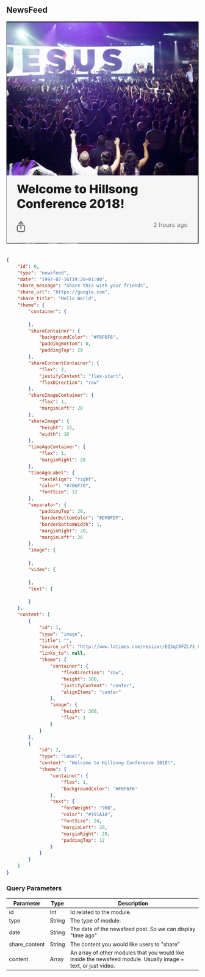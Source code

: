 ## NewsFeed

![module](../images/newsfeed.png)

```json

{
	"id": 0,
	"type": "newsfeed",
	"date": "1997-07-16T19:20+01:00",
	"share_message": "Share this with your friends",
	"share_url": "https://google.com",
	"share_title": "Hello World",
	"theme": {
		"container": {

		},
		"shareContainer": {
			"backgroundColor": "#F6F6F6",
			"paddingBottom": 0,
			"paddingTop": 20
		},
		"shareContentContainer": {
			"flex": 2,
			"justifyContent": "flex-start",
			"flexDirection": "row"
		},
		"shareImageContainer": {
			"flex": 1,
			"marginLeft": 20
		},
		"shareImage": {
			"height": 22,
			"width": 16
		},
		"timeAgoContainer": {
			"flex": 1,
			"marginRight": 20
		},
		"timeAgoLabel": {
			"textAlign": "right",
			"color": "#706F70",
			"fontSize": 12
		},
		"separator": {
			"paddingTop": 20,
			"borderBottomColor": "#DFDFDF",
			"borderBottomWidth": 1,
			"marginRight": 20,
			"marginLeft": 20
		},
		"image": {

		},
		"video": {

		},
		"text": {

		}
	},
	"content": [
		{
			"id": 1,
			"type": "image",
			"title": "",
			"source_url": "http://www.latimes.com/resizer/EQ3qC0FZL73_8GGEwU9Frs5b2cI=/1400x0/arc-anglerfish-arc2-prod-tronc.s3.amazonaws.com/public/KGLW5PUC65HMZK3LHRCZ45IMWY.jpg",
			"links_to": null,
			"theme": {
				"container": {
					"flexDirection": "row",
					"height": 300,
					"justifyContent": "center",
					"alignItems": "center"
				},
				"image": {
					"height": 300,
					"flex": 1
				}
			}
		},
		{
			"id": 2,
			"type": "label",
			"content": "Welcome to Hillsong Conference 2018!",
			"theme": {
				"container": {
					"flex": 1,
					"backgroundColor": "#F6F6F6"
				},
				"text": {
					"fontWeight": "900",
					"color": "#191A1A",
					"fontSize": 24,
					"marginLeft": 20,
					"marginRight": 20,
					"paddingTop": 12
				}
			}
		}
	]
}
```

### Query Parameters

Parameter | Type | Description
--------- | ------- | -----------
id | Int | Id related to the module.
type | String | The type of module.
date | String | The date of the newsfeed post. So we can display "time ago"
share_content | String | The content you would like users to "share"
content | Array | An array of other modules that you would like inside the newsfeed module. Usually image + text, or just video.
